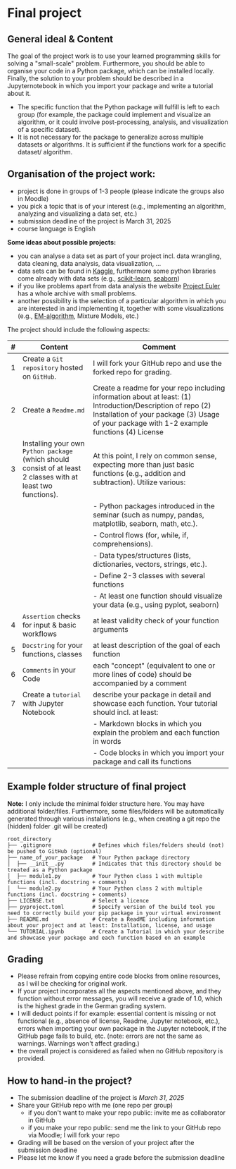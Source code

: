 # Final project

## General ideal & Content

The goal of the project work is to use your learned programming skills for solving a "small-scale" problem. Furthermore, you should be able to organise your code in a Python package, which can be installed locally. Finally, the solution to your problem should be described in a Jupyternotebook in which you import your package and write a tutorial about it.
-   The specific function that the Python package will fulfill is left to each group (for example, the package could implement and visualize an algorithm, or it could involve post-processing, analysis, and visualization of a specific dataset).
-   It is not necessary for the package to generalize across multiple datasets or algorithms. It is sufficient if the functions work for a specific dataset/ algorithm.

## Organisation of the project work:
+ project is done in groups of 1-3 people (please indicate the groups also in Moodle)
+ you pick a topic that is of your interest (e.g., implementing an algorithm, analyzing and visualizing a data set, etc.)
+ submission deadline of the project is March 31, 2025
+ course language is English
  
**Some ideas about possible projects:**
+ you can analyse a data set as part of your project incl. data wrangling, data cleaning, data analysis, data visualization, …
+ data sets can be found in [Kaggle](https://www.kaggle.com/), furthermore some python libraries come already with data sets (e.g., [scikit-learn](https://scikit-learn.org/stable/datasets.html), [seaborn](https://github.com/mwaskom/seaborn-data))
+ if you like problems apart from data analysis the website [Project Euler](https://projecteuler.net/archives) has a whole archive with small problems.
+ another possibility is the selection of a particular algorithm in which you are interested in and implementing it, together with some visualizations (e.g., [EM-algorithm](https://github.com/Ransaka/GMM-from-scratch), Mixture Models, etc.)

The project should include the following aspects:

|\# | Content                                                                                                      | Comment                                                                                                                                      |
|--|------------------------------|------------------------------------------|
|1| Create a `Git repository` hosted on `GitHub`.                                                                | I will fork your GitHub repo and use the forked repo for grading.                                                                            |
|2| Create a `Readme.md`                                                                                           | Create a readme for your repo including information about at least: (1) Introduction/Description of repo (2) Installation of your package (3) Usage of your package with 1-2 example functions (4) License  |                                                                                                                                            |                                                                  |
|3| Installing your own `Python package` (which should consist of at least 2 classes with at least two functions). | At this point, I rely on common sense, expecting more than just basic functions (e.g., addition and subtraction). Utilize various: |
||                                                                                                              | \- Python packages introduced in the seminar (such as numpy, pandas, matplotlib, seaborn, math, etc.).                                       |
||                                                                                                              | \- Control flows (for, while, if, comprehensions).                                                                                           |
||                                                                                                              | \- Data types/structures (lists, dictionaries, vectors, strings, etc.).                                                                      |
||                                                                                                              | \- Define 2-3 classes with several functions | 
||                                                                                                              | \- At least one function should visualize your data (e.g., using pyplot, seaborn)
|4| `Assertion` checks for input & basic workflows                                                              | at least validity check of your function arguments                |
|5| `Docstring` for your functions, classes                                                                     | at least description of the goal of each function                      |
|6| `Comments` in your Code                                                                                     | each "concept" (equivalent to one or more lines of code) should be accompanied by a comment                                                  |
|7| Create a `tutorial` with Jupyter Notebook                                                                   | describe your package in detail and showcase each function. Your tutorial should incl. at least:                         |
||                                                                                                              | \- Markdown blocks in which you explain the problem and each function in words                         |
||                                                                                                              | \- Code blocks in which you import your package and call its functions                                                                 |

## Example folder structure of final project

**Note:**
I only include the minimal folder structure here. You may have additional folder/files. Furthermore, some files/folders will be automatically generated through various installations (e.g., when creating a git repo the (hidden) folder .git will be created)

```{raw}
root_directory  
├── .gitignore             # Defines which files/folders should (not) be pushed to GitHub (optional)
├── name_of_your_package   # Your Python package directory   
│  ├── __init__.py         # Indicates that this directory should be treated as a Python package
│  ├── module1.py          # Your Python class 1 with multiple functions (incl. docstring + comments)
│  └── module2.py          # Your Python class 2 with multiple functions (incl. docstring + comments)
├── LICENSE.txt            # Select a licence 
├── pyproject.toml         # Specify version of the build tool you need to correctly build your pip package in your virtual environment
├── README.md              # Create a ReadME including information about your project and at least: Installation, license, and usage
└── TUTORIAL.ipynb         # Create a Tutorial in which your describe and showcase your package and each function based on an example		 

```

## Grading

+ Please refrain from copying entire code blocks from online resources, as I will be checking for original work.
+ If your project incorporates all the aspects mentioned above, and they function without error messages, you will receive a grade of 1.0, which is the highest grade in the German grading system.
+ I will deduct points if for example: essential content is missing or not functional (e.g., absence of license, Readme, Jupyter notebook, etc.), errors when importing your own package in the Jupyter notebook, if the GitHub page fails to build, etc. (note: errors are not the same as warnings. Warnings won't affect grading.)
+ the overall project is considered as failed when no GitHub repository is provided. 

## How to hand-in the project?

+ The submission deadline of the project is *March 31, 2025*
+ Share your GitHub repo with me (one repo per group)
  + if you don't want to make your repo public: invite me as collaborator in GitHub
  + if you make your repo public: send me the link to your GitHub repo via Moodle; I will fork your repo
+ Grading will be based on the version of your project after the submission deadline
+ Please let me know if you need a grade before the submission deadline 

